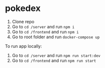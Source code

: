 # pokedex

1. Clone repo
2. Go to `cd /server` and run `npm i`
3. Go to `cd /frontend` and run `npm i`
4. Go to root folder and run `docker-compose up`

To run app locally:
1. Go to `cd /server` and run `npm run start:dev`
2. Go to `cd /frontend` and run `npm run start`

